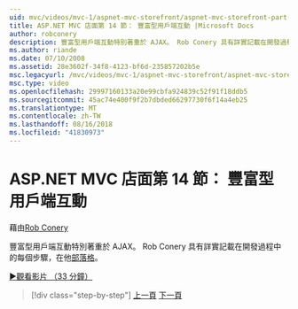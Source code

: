 ```yaml
---
uid: mvc/videos/mvc-1/aspnet-mvc-storefront/aspnet-mvc-storefront-part-14-rich-client-interaction
title: ASP.NET MVC 店面第 14 節： 豐富型用戶端互動 |Microsoft Docs
author: robconery
description: 豐富型用戶端互動特別著重於 AJAX。 Rob Conery 具有詳實記載在開發過程中每個步驟，在他的部落格上。
ms.author: riande
ms.date: 07/10/2008
ms.assetid: 28e3602f-34f8-4123-bf6d-235857202b5e
msc.legacyurl: /mvc/videos/mvc-1/aspnet-mvc-storefront/aspnet-mvc-storefront-part-14-rich-client-interaction
msc.type: video
ms.openlocfilehash: 29997160133a20e99cbfa924839c52f91f18ddb5
ms.sourcegitcommit: 45ac74e400f9f2b7dbded66297730f6f14a4eb25
ms.translationtype: MT
ms.contentlocale: zh-TW
ms.lasthandoff: 08/16/2018
ms.locfileid: "41830973"
---
```

<a name="aspnet-mvc-storefront-part-14-rich-client-interaction"></a>ASP.NET MVC 店面第 14 節： 豐富型用戶端互動
====================
藉由[Rob Conery](https://github.com/robconery)

豐富型用戶端互動特別著重於 AJAX。 Rob Conery 具有詳實記載在開發過程中的每個步驟，在他[部落格](http://blog.wekeroad.com/mvc-storefront/mvcstore-part-14/)。

[&#9654;觀看影片 （33 分鐘）](https://channel9.msdn.com/Blogs/ASP-NET-Site-Videos/aspnet-mvc-storefront-part-14-rich-client-interaction)

> [!div class="step-by-step"]
> [上一頁](aspnet-mvc-storefront-part-13-dependency-injection.md)
> [下一頁](aspnet-mvc-storefront-part-15-public-code-review.md)
